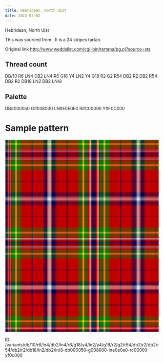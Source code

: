 ```yaml
---
title: Hebridean, North Uist
date: 2023-02-02
---
```

Hebridean, North Uist

This was sourced from <no value>.  It is a 24 stripes tartan.

Original link http://www.weddslist.com/cgi-bin/tartans/pg.pl?source=sts

## Thread count
DB/10 R6 LN4 DB2 LN4 R6 G18 Y4 LN2 Y4 G18 R2 G2 R54 DB2 R2 DB2 R54 DB2 R2 DB18 LN2 DB2 LN/8

## Palette
DB#000050 G#008000 LN#E0E0E0 R#C00000 Y#F0C000

# Sample pattern

![Tartan detail](tartan.png "DB/10 R6 LN4 DB2 LN4 R6 G18 Y4 LN2 Y4 G18 R2 G2 R54 DB2 R2 DB2 R54 DB2 R2 DB18 LN2 DB2 LN/8 tartan")

ID: /variants/db/10/r6/ln4/db2/ln4/r6/g18/y4/ln2/y4/g18/r2/g2/r54/db2/r2/db2/r54/db2/r2/db18/ln2/db2/ln/8-db000050-g008000-lne0e0e0-rc00000-yf0c000